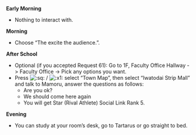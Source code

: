 **Early Morning**

- Nothing to interact with.

**Morning**

- Choose “The excite the audience.”.

**After School**

- Optional (if you accepted Request 61): Go to 1F, Faculty Office Hallway -> Faculty Office -> Pick any options you want.
- Press ![:sq:](https://www.powerpyx.com/wp-includes/images/smilies/square.png) / ![:x1:](https://www.powerpyx.com/wp-includes/images/smilies/x1.png) select “Town Map”, then select “Iwatodai Strip Mall” and talk to Mamoru, answer the questions as follows:
  - Are you ok?
  - We should come here again
  - You will get Star (Rival Athlete) Social Link Rank 5.

**Evening**

- You can study at your room’s desk, go to Tartarus or go straight to bed.
